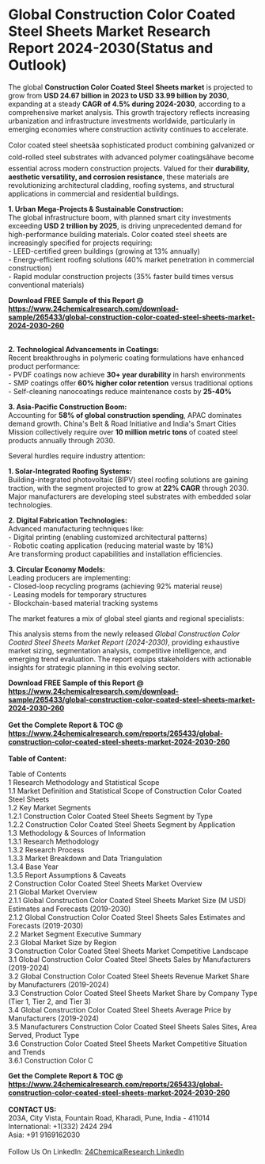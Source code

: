 <h1>Global Construction Color Coated Steel Sheets Market Research Report 2024-2030(Status and Outlook)</h1><p>The global <strong>Construction Color Coated Steel Sheets market</strong> is projected to grow from <strong>USD 24.67 billion in 2023 to USD 33.99 billion by 2030</strong>, expanding at a steady <strong>CAGR of 4.5% during 2024-2030</strong>, according to a comprehensive market analysis. This growth trajectory reflects increasing urbanization and infrastructure investments worldwide, particularly in emerging economies where construction activity continues to accelerate.</p><p>Color coated steel sheetsâa sophisticated product combining galvanized or cold-rolled steel substrates with advanced polymer coatingsâhave become essential across modern construction projects. Valued for their <strong>durability, aesthetic versatility, and corrosion resistance</strong>, these materials are revolutionizing architectural cladding, roofing systems, and structural applications in commercial and residential buildings.</p><p><strong>1. Urban Mega-Projects &amp; Sustainable Construction:</strong><br>
The global infrastructure boom, with planned smart city investments exceeding <strong>USD 2 trillion by 2025</strong>, is driving unprecedented demand for high-performance building materials. Color coated steel sheets are increasingly specified for projects requiring:<br>
- LEED-certified green buildings (growing at 13% annually)<br>
- Energy-efficient roofing solutions (40% market penetration in commercial construction)<br>
- Rapid modular construction projects (35% faster build times versus conventional materials)</p><div><b>Download FREE Sample of this Report @ 
            <a href="https://www.24chemicalresearch.com/download-sample/265433/global-construction-color-coated-steel-sheets-market-2024-2030-260">
            https://www.24chemicalresearch.com/download-sample/265433/global-construction-color-coated-steel-sheets-market-2024-2030-260</a></b></div><br><p><strong>2. Technological Advancements in Coatings:</strong><br>
Recent breakthroughs in polymeric coating formulations have enhanced product performance:<br>
- PVDF coatings now achieve <strong>30+ year durability</strong> in harsh environments<br>
- SMP coatings offer <strong>60% higher color retention</strong> versus traditional options<br>
- Self-cleaning nanocoatings reduce maintenance costs by <strong>25-40%</strong></p><p><strong>3. Asia-Pacific Construction Boom:</strong><br>
Accounting for <strong>58% of global construction spending</strong>, APAC dominates demand growth. China's Belt &amp; Road Initiative and India's Smart Cities Mission collectively require over <strong>10 million metric tons</strong> of coated steel products annually through 2030.</p><p>Several hurdles require industry attention:</p><p><strong>1. Solar-Integrated Roofing Systems:</strong><br>
Building-integrated photovoltaic (BIPV) steel roofing solutions are gaining traction, with the segment projected to grow at <strong>22% CAGR</strong> through 2030. Major manufacturers are developing steel substrates with embedded solar technologies.</p><p><strong>2. Digital Fabrication Technologies:</strong><br>
Advanced manufacturing techniques like:<br>
- Digital printing (enabling customized architectural patterns)<br>
- Robotic coating application (reducing material waste by 18%)<br>
Are transforming product capabilities and installation efficiencies.</p><p><strong>3. Circular Economy Models:</strong><br>
Leading producers are implementing:<br>
- Closed-loop recycling programs (achieving 92% material reuse)<br>
- Leasing models for temporary structures<br>
- Blockchain-based material tracking systems</p><p>The market features a mix of global steel giants and regional specialists:</p><p>This analysis stems from the newly released <em>Global Construction Color Coated Steel Sheets Market Report (2024-2030)</em>, providing exhaustive market sizing, segmentation analysis, competitive intelligence, and emerging trend evaluation. The report equips stakeholders with actionable insights for strategic planning in this evolving sector.</p><div><b>Download FREE Sample of this Report @ 
            <a href="https://www.24chemicalresearch.com/download-sample/265433/global-construction-color-coated-steel-sheets-market-2024-2030-260">
            https://www.24chemicalresearch.com/download-sample/265433/global-construction-color-coated-steel-sheets-market-2024-2030-260</a></b></div><br><div><b>Get the Complete Report & TOC @ 
            <a href="https://www.24chemicalresearch.com/reports/265433/global-construction-color-coated-steel-sheets-market-2024-2030-260">
            https://www.24chemicalresearch.com/reports/265433/global-construction-color-coated-steel-sheets-market-2024-2030-260</a></b></div><br>
            <b>Table of Content:</b><p>Table of Contents<br />
1 Research Methodology and Statistical Scope<br />
1.1 Market Definition and Statistical Scope of Construction Color Coated Steel Sheets<br />
1.2 Key Market Segments<br />
1.2.1 Construction Color Coated Steel Sheets Segment by Type<br />
1.2.2 Construction Color Coated Steel Sheets Segment by Application<br />
1.3 Methodology & Sources of Information<br />
1.3.1 Research Methodology<br />
1.3.2 Research Process<br />
1.3.3 Market Breakdown and Data Triangulation<br />
1.3.4 Base Year<br />
1.3.5 Report Assumptions & Caveats<br />
2 Construction Color Coated Steel Sheets Market Overview<br />
2.1 Global Market Overview<br />
2.1.1 Global Construction Color Coated Steel Sheets Market Size (M USD) Estimates and Forecasts (2019-2030)<br />
2.1.2 Global Construction Color Coated Steel Sheets Sales Estimates and Forecasts (2019-2030)<br />
2.2 Market Segment Executive Summary<br />
2.3 Global Market Size by Region<br />
3 Construction Color Coated Steel Sheets Market Competitive Landscape<br />
3.1 Global Construction Color Coated Steel Sheets Sales by Manufacturers (2019-2024)<br />
3.2 Global Construction Color Coated Steel Sheets Revenue Market Share by Manufacturers (2019-2024)<br />
3.3 Construction Color Coated Steel Sheets Market Share by Company Type (Tier 1, Tier 2, and Tier 3)<br />
3.4 Global Construction Color Coated Steel Sheets Average Price by Manufacturers (2019-2024)<br />
3.5 Manufacturers Construction Color Coated Steel Sheets Sales Sites, Area Served, Product Type<br />
3.6 Construction Color Coated Steel Sheets Market Competitive Situation and Trends<br />
3.6.1 Construction Color C</p><div><b>Get the Complete Report & TOC @ 
            <a href="https://www.24chemicalresearch.com/reports/265433/global-construction-color-coated-steel-sheets-market-2024-2030-260">
            https://www.24chemicalresearch.com/reports/265433/global-construction-color-coated-steel-sheets-market-2024-2030-260</a></b></div><br><b>CONTACT US:</b><br>
            203A, City Vista, Fountain Road, Kharadi, Pune, India - 411014<br>
            International: +1(332) 2424 294<br>
            Asia: +91 9169162030 <br><br>
            Follow Us On LinkedIn: <a href="https://www.linkedin.com/company/24chemicalresearch/">24ChemicalResearch LinkedIn</a>